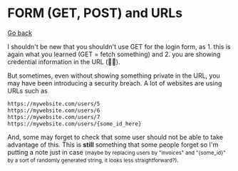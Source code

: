 # FORM (GET, POST) and URLs

[Go back](../index.md#security)

I shouldn't be new that you shouldn't use GET for the login form, as 1. this is again what you learned (GET = fetch something) and 2. you are showing credential information in the URL (🤨🙄).

But sometimes, even without showing something private in the URL, you may have been introducing a security breach. A lot of websites are using URLs such as

```bash
https://mywebsite.com/users/5
https://mywebsite.com/users/6
https://mywebsite.com/users/7
https://mywebsite.com/users/{some_id_here}
```

And, some may forget to check that some user should not be able to take advantage of this. This is **still** something that some people forget so I'm putting a note just in case <small>(maybe by replacing users by "invoices" and "{some_id}" by a sort of randomly generated string, it looks less straightforward?)</small>.